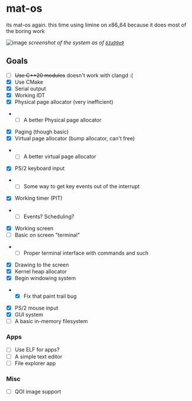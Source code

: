 # mat-os

its mat-os again. this time using limine on x86_64 because it does most of the boring work

![image](https://github.com/matcool/mat-os/assets/26722564/ff69e7d4-beb1-4ad0-832d-48561a57d471)
*screenshot of the system as of [`63a99e9`](https://github.com/matcool/mat-os/commit/63a99e93feac7b13c74c06b96adad929943f5622)*

## Goals
- [ ] ~~Use C++20 modules~~ doesn't work with clangd :(
- [X] Use CMake
- [X] Serial output
- [X] Working IDT
- [X] Physical page allocator (very inefficient)
- - [ ] A better Physical page allocator
- [X] Paging (though basic)
- [X] Virtual page allocator (bump allocator, can't free)
- - [ ] A better virtual page allocator
- [X] PS/2 keyboard input
- - [ ] Some way to get key events out of the interrupt
- [X] Working timer (PIT)
- - [ ] Events? Scheduling?
- [X] Working screen
- [ ] Basic on screen "terminal"
- - [ ] Proper terminal interface with commands and such
- [X] Drawing to the screen
- [X] Kernel heap allocator
- [X] Begin windowing system
- - [X] Fix that paint trail bug
- [X] PS/2 mouse input
- [X] GUI system
- [ ] A basic in-memory filesystem

### Apps
- [ ] Use ELF for apps?
- [ ] A simple text editor
- [ ] File explorer app

### Misc
- [ ] QOI image support
